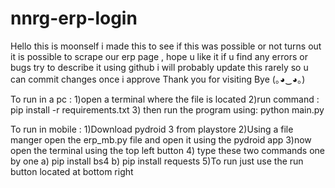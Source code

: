 # nnrg-erp-login
Hello this is moonself i made this to see if this was possible or not turns out it is possible to scrape our erp page , hope u like it   if u find any errors or bugs try to describe it using github i will probably update this rarely so u can commit changes once i approve   Thank you for visiting Bye (｡◕‿◕｡)

To run in a pc :
1)open a terminal where the file is located
2)run command :   pip install -r requirements.txt
3) then run the program using:  python main.py

To run in mobile :
1)Download pydroid 3 from playstore
2)Using a file manger open the erp_mb.py file and open it using the pydroid app
3)now open the terminal using the top left button
4) type these two commands one by one
      a) pip install bs4
      b) pip install requests
5)To run just use the run button located at bottom right
